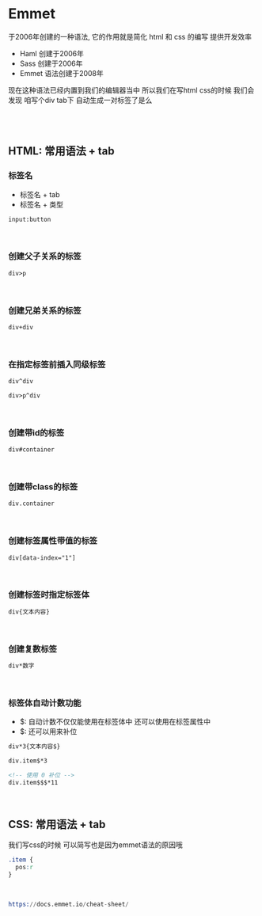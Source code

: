 # Emmet
于2006年创建的一种语法,  它的作用就是简化 html 和 css 的编写 提供开发效率

- Haml 创建于2006年
- Sass 创建于2006年
- Emmet 语法创建于2008年

现在这种语法已经内置到我们的编辑器当中 所以我们在写html css的时候 我们会发现 咱写个div tab下 自动生成一对标签了是么

<br><br>

## HTML: 常用语法 + tab

### 标签名
- 标签名 + tab
- 标签名 + 类型
```html
input:button
```

<br>

### 创建父子关系的标签
```html
div>p
```

<br>

### 创建兄弟关系的标签
```html
div+div
```

<br>

### 在指定标签前插入同级标签
```html
div^div

div>p^div
```

<br>

### 创建带id的标签
```html
div#container
```


<br>

### 创建带class的标签
```html
div.container
```

<br>

### 创建标签属性带值的标签
```html
div[data-index="1"]
```

<br>

### 创建标签时指定标签体
```html
div{文本内容}
```

<br>

### 创建复数标签
```html
div*数字
```

<br>

### 标签体自动计数功能
- $: 自动计数不仅仅能使用在标签体中 还可以使用在标签属性中
- $: 还可以用来补位
```html
div*3{文本内容$}

div.item$*3

<!-- 使用 0 补位 -->
div.item$$$*11
```

<br>

## CSS: 常用语法 + tab
我们写css的时候 可以简写也是因为emmet语法的原因哦
```css
.item {
  pos:r
}
```

<br>

```s
https://docs.emmet.io/cheat-sheet/
```